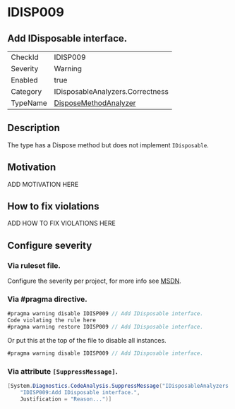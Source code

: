 # IDISP009
## Add IDisposable interface.

<!-- start generated table -->
<table>
<tr>
  <td>CheckId</td>
  <td>IDISP009</td>
</tr>
<tr>
  <td>Severity</td>
  <td>Warning</td>
</tr>
<tr>
  <td>Enabled</td>
  <td>true</td>
</tr>
<tr>
  <td>Category</td>
  <td>IDisposableAnalyzers.Correctness</td>
</tr>
<tr>
  <td>TypeName</td>
  <td><a href="https://github.com/DotNetAnalyzers/IDisposableAnalyzers/blob/master/IDisposableAnalyzers.Analyzers/DisposeMethodAnalyzer.cs">DisposeMethodAnalyzer</a></td>
</tr>
</table>
<!-- end generated table -->

## Description

The type has a Dispose method but does not implement `IDisposable`.

## Motivation

ADD MOTIVATION HERE

## How to fix violations

ADD HOW TO FIX VIOLATIONS HERE

<!-- start generated config severity -->
## Configure severity

### Via ruleset file.

Configure the severity per project, for more info see [MSDN](https://msdn.microsoft.com/en-us/library/dd264949.aspx).

### Via #pragma directive.
```C#
#pragma warning disable IDISP009 // Add IDisposable interface.
Code violating the rule here
#pragma warning restore IDISP009 // Add IDisposable interface.
```

Or put this at the top of the file to disable all instances.
```C#
#pragma warning disable IDISP009 // Add IDisposable interface.
```

### Via attribute `[SuppressMessage]`.

```C#
[System.Diagnostics.CodeAnalysis.SuppressMessage("IDisposableAnalyzers.Correctness", 
    "IDISP009:Add IDisposable interface.", 
    Justification = "Reason...")]
```
<!-- end generated config severity -->